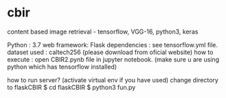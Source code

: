 # cbir
content based image retrieval - tensorflow, VGG-16, python3, keras 

Python : 3.7
web framework: Flask
dependencies  : see tensorflow.yml file.
dataset used : caltech256 (please download from oficial website)
how to execute :
open CBIR2.pynb file in jupyter notebook. (make sure u are using python which has tensorflow installed)

how to run server?
(activate virtual env if you have used)
change directory to flaskCBIR
$ cd flaskCBIR
$ python3 fun.py



